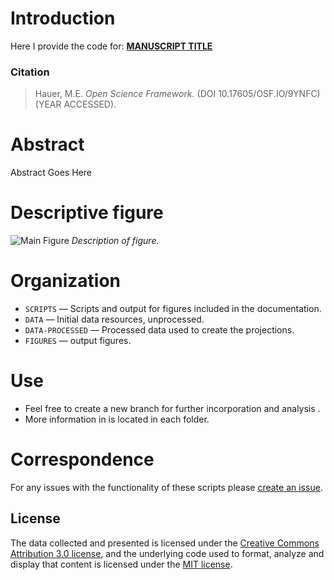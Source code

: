 # Introduction
Here I provide the code for:  [**MANUSCRIPT TITLE**](https://github.com/mathewhauer/REPO/blob/master/maintext.pdf)

### Citation


> Hauer, M.E. *Open Science Framework.* (DOI 10.17605/OSF.IO/9YNFC) (YEAR ACCESSED).



# Abstract

Abstract Goes Here

# Descriptive figure
![Main Figure](FIGURES/countymap.png "Main Figure")
*Description of figure.*



# Organization
- `SCRIPTS`  — Scripts and output for figures included in the documentation.
- `DATA`  — Initial data resources, unprocessed.
- `DATA-PROCESSED` — Processed data used to create the projections.
- `FIGURES` — output figures.

# Use
- Feel free to create a new branch for further incorporation and analysis . 
- More information in is located in each folder.

# Correspondence
For any issues with the functionality of these scripts please [create an issue](https://github.com/mathewhauer/REPO/issues).

## License
The data collected and presented is licensed under the [Creative Commons Attribution 3.0 license](http://creativecommons.org/licenses/by/3.0/us/deed.en_US), and the underlying code used to format, analyze and display that content is licensed under the [MIT license](http://opensource.org/licenses/mit-license.php).
